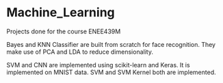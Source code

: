 # Machine_Learning
Projects done for the course ENEE439M

Bayes and KNN Classifier are built from scratch for face recognition. 
They make use of PCA and LDA to reduce dimensionality. 

SVM and CNN are implemented using scikit-learn and Keras. 
It is implemented on MNIST data.
SVM and SVM Kernel both are implemented.
